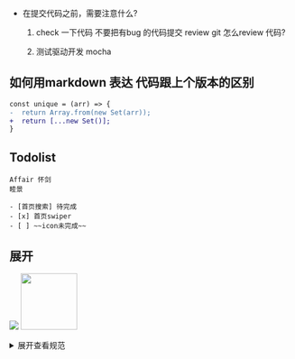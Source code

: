 - 在提交代码之前，需要注意什么?
    1. check 一下代码 不要把有bug 的代码提交
        review git 怎么review 代码?

    2. 测试驱动开发 mocha

## 如何用markdown 表达 代码跟上个版本的区别
```diff
const unique = (arr) => {
-  return Array.from(new Set(arr));
+  return [...new Set()];
}
```
## Todolist
    Affair 怀剑
    睦景

    - [首页搜索] 待完成
    - [x] 首页swiper
    - [ ] ~~icon未完成~~

## 展开
![](https://sf3-ttcdn-tos.pstatp.com/img/user-avatar/8e77813111f7bd2f6ed7be36cacdbaa2~300x300.image
)
<img src="https://sf3-ttcdn-tos.pstatp.com/img/user-avatar/5f23db3950d58a607f35495cea91e6e6~300x300.image" width="100"/>

<details>
<summary>展开查看规范</summary>
这是展开后的内容
</details>